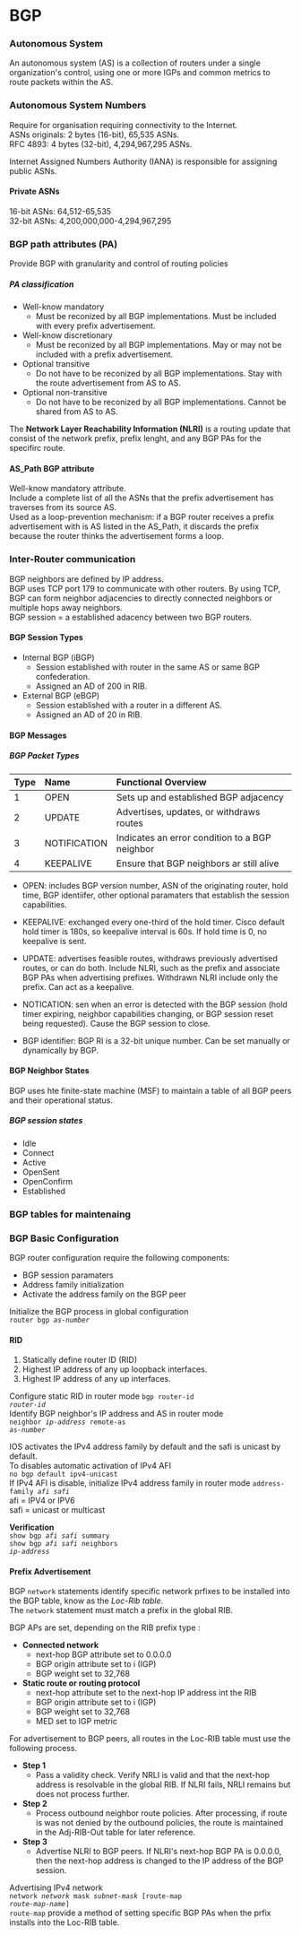 # BGP
### Autonomous System
An autonomous system (AS) is a collection of routers under a single organization's control, using one or more IGPs and common metrics to route packets within the AS.  

### Autonomous System Numbers
Require for organisation requiring connectivity to the Internet.  
ASNs originals: 2 bytes (16-bit), 65,535 ASNs.  
RFC 4893: 4 bytes (32-bit), 4,294,967,295 ASNs.  
  
Internet Assigned Numbers Authority (IANA) is responsible for assigning public ASNs.  


#### Private ASNs  
16-bit ASNs: 64,512-65,535  
32-bit ASNs: 4,200,000,000-4,294,967,295  

### BGP path attributes (PA)
Provide BGP with granularity and control of routing policies  

##### PA classification
- Well-know mandatory
	- Must be reconized by all BGP implementations. Must be included with every prefix advertisement.
- Well-know discretionary
	- Must be reconized by all BGP implementations. May or may not be included with a prefix advertisement.
- Optional transitive
	- Do not have to be reconized by all BGP implementations. Stay with the route advertisement from AS to AS.
- Optional non-transitive
	- Do not have to be reconized by all BGP implementations. Cannot be shared from AS to AS.

  
The **Network Layer Reachability Information (NLRI)** is a routing update that consist of the network prefix, prefix lenght, and any BGP PAs for the specifirc route.  

#### AS_Path BGP attribute
Well-know mandatory attribute.  
Include a complete list of all the ASNs that the prefix advertisement has traverses from its source AS.  
Used as a loop-prevention mechanism: if a BGP router receives a prefix advertisement with is AS listed in the AS_Path, it discards the prefix because the router thinks the advertisement forms a loop.  

### Inter-Router communication
BGP neighbors are defined by IP address.  
BGP uses TCP port 179 to communicate with other routers. By using TCP, BGP can form neighbor adjacencies to directly connected neighbors or multiple hops away neighbors.  
BGP session = a established adacency between two BGP routers.  

#### BGP Session Types
- Internal BGP (iBGP)
	- Session established with router in the same AS or same BGP confederation.
	- Assigned an AD of 200 in RIB.
- External BGP (eBGP)
	- Session established with a router in a different AS.
	- Assigned an AD of 20 in RIB.

#### BGP Messages
##### BGP Packet Types
Type | Name         | Functional Overview|
|:-- | :---         | :------------------|
| 1  | OPEN         | Sets up and established BGP adjacency|
| 2  | UPDATE       | Advertises, updates, or withdraws routes|
| 3  | NOTIFICATION | Indicates an error condition to a BGP neighbor|
| 4  | KEEPALIVE    | Ensure that BGP neighbors ar still alive |

- OPEN: includes BGP version number, ASN of the originating router, hold time, BGP identiifer, other optional paramaters that establish the session capabilities.
- KEEPALIVE: exchanged every one-third of the hold timer. Cisco default hold timer is 180s, so keepalive interval is 60s. If hold time is 0, no keepalive is sent.
- UPDATE: advertises feasible routes, withdraws previously advertised routes, or can do both. Include NLRI, such as the prefix and associate BGP PAs when advertising prefixes. Withdrawn NLRI include only the prefix. Can act as a keepalive.
- NOTICATION: sen when an error is detected with the BGP session (hold timer expiring, neighbor capabilities changing, or BGP session reset being requested). Cause the BGP session to close.

- BGP identifier: BGP RI is a 32-bit unique number. Can be set manually or dynamically by BGP.  

#### BGP Neighbor States
BGP uses hte finite-state machine (MSF) to maintain a table of all BGP peers and their operational status.
##### BGP session states
- Idle
- Connect
- Active
- OpenSent
- OpenConfirm
- Established

### BGP tables for maintenaing 
### BGP Basic Configuration
BGP router configuration require the following components:  

- BGP session paramaters  
- Address family initialization  
- Activate the address family on the BGP peer

Initialize the BGP process in global configuration  
<code>router bgp <em>as-number</em></code>  
#### RID
1. Statically define router ID (RID)
2. Highest IP address of any up loopback interfaces.
3. Highest IP address of any up interfaces.

Configure static RID in router mode
<code>bgp router-id <em>router-id</em></code>  
Identify BGP neighbor's IP address and AS in router mode  
<code>neighbor <em>ip-address</em> remote-as <em>as-number</em></code>  

IOS activates the IPv4 address family by default and the safi is unicast by default.   
To disables automatic activation of IPv4 AFI  
<code>no bgp default ipv4-unicast</code>  
If IPv4 AFI is disable, initialize IPv4 address family in router mode
<code>address-family <em>afi safi</em></code>  
afi = IPV4 or IPV6  
safi = unicast or multicast  

**Verification**  
<code>show bgp <em>afi safi</em> summary</code>  
<code>show bgp <em>afi safi</em> neighbors <em>ip-address</em></code>  

#### Prefix Advertisement
BGP <code>network</code> statements identify specific network prfixes to be installed into the BGP table, know as the <em>Loc-Rib table</em>.  
The `network` statement must match a prefix in the global RIB.  

BGP APs are set, depending on the RIB prefix type :  

- **Connected network**
	- next-hop BGP attribute set to 0.0.0.0
	- BGP origin attribute set to i (IGP)
	- BGP weight set to 32,768
- **Static route or routing protocol**
	- next-hop attribute set to the next-hop IP address int the RIB
	- BGP origin attribute set to i (IGP)
	- BGP weight set to 32,768
	- MED set to IGP metric

For advertisement to BGP peers, all routes in the Loc-RIB table must use the following process.

- **Step 1**
	- Pass a validity check. Verify NRLI is valid and that the next-hop address is resolvable in the global RIB. If NLRI fails, NRLI remains but does not process further.
- **Step 2**
	- Process outbound neighbor route policies. After processing, if route is was not denied by the outbound policies, the route is maintained in the Adj-RIB-Out table for later reference.
- **Step 3** 
	- Advertise NLRI to BGP peers. If NLRI's next-hop BGP PA is 0.0.0.0, then the next-hop address is changed to the IP address of the BGP session.

Advertising IPv4 network  
<code>network <em>network</em> mask <em>subnet-mask</em> [route-map <em>route-map-name</em>]</code>  
`route-map` provide a method of setting specific BGP PAs when the prfix installs into the Loc-RIB table.